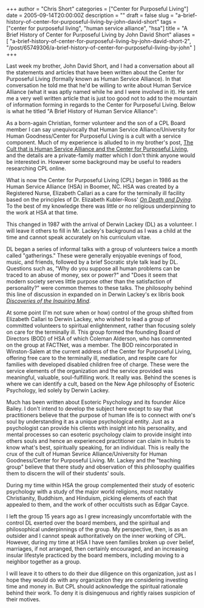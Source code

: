 +++
author = "Chris Short"
categories = ["Center for Purposeful Living"]
date = 2005-09-14T20:00:00Z
description = ""
draft = false
slug = "a-brief-history-of-center-for-purposeful-living-by-john-david-short"
tags = ["center for purposeful living", "human service alliance", "hsa"]
title = "A Brief History of Center for Purposeful Living by John David Short"
aliases = [
    "a-brief-history-of-center-for-purposeful-living-by-john-david-short-2",
    "/post/65749306/a-brief-history-of-center-for-purposeful-living-by-john"
]
+++

Last week my brother, John David Short, and I had a conversation about all the statements and articles that have been written about the Center for Purposeful Living (formally known as Human Service Alliance). In that conversation he told me that he'd be willing to write about Human Service Alliance (what it was aptly named while he and I were involved in it). He sent me a very well written article that is just too good not to add to the mountain of information forming in regards to the Center for Purposeful Living. Below is what he titled "A Brief History of Human Service Alliance":

<script async src="//pagead2.googlesyndication.com/pagead/js/adsbygoogle.js"></script>
<!-- chrisshort.net Responsive -->
<ins class="adsbygoogle"
     style="display:block"
     data-ad-client="ca-pub-8972983586873269"
     data-ad-slot="1297095894"
     data-ad-format="auto"></ins>
<script>
   (adsbygoogle = window.adsbygoogle || []).push({});
</script>

As a born-again Christian, former volunteer and the son of a CPL Board member I can say unequivocally that Human Service Alliance/University for Human Goodness/Center for Purposeful Living is a cult with a service component. Much of my experience is alluded to in my brother's post, [The Cult that is Human Service Alliance and the Center for Purposeful Living](/the-cult-that-is-human-service-alliance-and-the-center-for-purposeful-living-2), and the details are a private-family matter which I don't think anyone would be interested in. However some background may be useful to readers researching CPL online.

What is now the Center for Purposeful Living (CPL) began in 1986 as the Human Service Alliance (HSA) in Boomer, NC. HSA was created by a Registered Nurse, Elizabeth Callari as a care for the terminally ill facility based on the principles of Dr. Elizabeth Kubler-Ross' *[On Death and Dying](http://www.amazon.com/gp/product/0684839385)*. To the best of my knowledge there was little or no religious underpinning to the work at HSA at that time.

This changed in 1987 with the arrival of Derwin Lackey (DL) as a volunteer. I will leave it others to fill in Mr. Lackey's background as I was a child at the time and cannot speak accurately on his curriculum vitae.

DL began a series of informal talks with a group of volunteers twice a month called "gatherings." These were generally enjoyable evenings of food, music, and friends, followed by a brief Socratic style talk lead by DL. Questions such as, "Why do you suppose all human problems can be traced to an abuse of money, sex or power?" and "Does it seem that modern society serves little purpose other than the satisfaction of personality?" were common themes to these talks. The philosophy behind this line of discussion in expanded on in Derwin Lackey's ex libris book *[Discoveries of the Inquiring Mind](http://www.amazon.com/gp/product/0931029007)*.

<script async src="//pagead2.googlesyndication.com/pagead/js/adsbygoogle.js"></script>
<!-- chrisshort.net Responsive -->
<ins class="adsbygoogle"
     style="display:block"
     data-ad-client="ca-pub-8972983586873269"
     data-ad-slot="1297095894"
     data-ad-format="auto"></ins>
<script>
   (adsbygoogle = window.adsbygoogle || []).push({});
</script>

At some point (I'm not sure when or how) control of the group shifted from Elizabeth Callari to Derwin Lackey, who wished to lead a group of committed volunteers to spiritual enlightenment, rather than focusing solely on care for the terminally ill. This group formed the founding Board of Directors (BOD) of HSA of which Coleman Alderson, who has commented on the group at FACTNet, was a member. The BOD reincorporated in Winston-Salem at the current address of the Center for Purposeful Living, offering free care to the terminally ill, mediation, and respite care for families with developed disabled children free of charge. These were the service elements of the organization and the service provided was meaningful, valuable, soul-fulfilling work. It really was. Behind the scenes is where we can identify a cult, based on the New Age philosophy of Esoteric Psychology, led solely by Derwin Lackey.

Much has been written about Esoteric Psychology and its founder Alice Bailey. I don't intend to develop the subject here except to say that practitioners believe that the purpose of human life is to connect with one's soul by understanding it as a unique psychological entity. Just as a psychologist can provide his clients with insight into his personality, and mental processes so can esoteric psychology claim to provide insight into others souls and hence an experienced practitioner can claim in hubris to know what's best, spiritually speaking, for an individual. This is really the crux of the cult of Human Sevrice Alliance/University for Human Goodness/Center for Purposeful Living. Mr. Lackey and the "teaching group" believe that there study and observation of this philosophy qualifies them to discern the will of their students' souls.

During my time within HSA the group complemented their study of esoteric psychology with a study of the major world religions, most notably Christianity, Buddhism, and Hinduism, picking elements of each that appealed to them, and the work of other occultists such as Edgar Cayce.

<script async src="//pagead2.googlesyndication.com/pagead/js/adsbygoogle.js"></script>
<!-- chrisshort.net Responsive -->
<ins class="adsbygoogle"
     style="display:block"
     data-ad-client="ca-pub-8972983586873269"
     data-ad-slot="1297095894"
     data-ad-format="auto"></ins>
<script>
   (adsbygoogle = window.adsbygoogle || []).push({});
</script>

I left the group 15 years ago as I grew increasingly uncomfortable with the control DL exerted over the board members, and the spiritual and philosophical underpinnings of the group. My perspective, then, is as an outsider and I cannot speak authoritatively on the inner working of CPL. However, during my time at HSA I have seen families broken up over belief, marriages, if not arranged, then certainly encouraged, and an increasing insular lifestyle practiced by the board members, including moving to a neighbor together as a group.

I will leave it to others to do their due diligence on this organization, just as I hope they would do with any organization they are considering investing time and money in. But CPL should acknowledge the spiritual rationale behind their work. To deny it is disingenuous and rightly raises suspicion of their motives.

